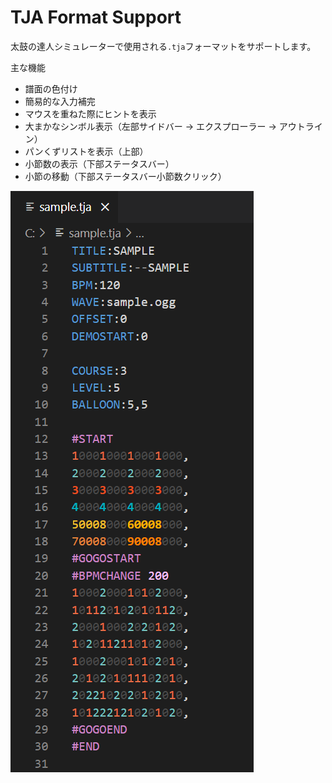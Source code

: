 # TJA Format Support

太鼓の達人シミュレーターで使用される`.tja`フォーマットをサポートします。

主な機能
- 譜面の色付け
- 簡易的な入力補完
- マウスを重ねた際にヒントを表示
- 大まかなシンボル表示（左部サイドバー → エクスプローラー → アウトライン）
- パンくずリストを表示（上部）
- 小節数の表示（下部ステータスバー）
- 小節の移動（下部ステータスバー小節数クリック）

![sample](/images/sample.png)